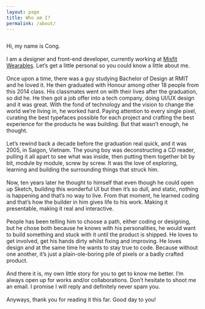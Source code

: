 ```yaml
---
layout: page
title: Who am I?
permalink: /about/
---
```


<div class="small-12 medium-12 large-6 columns content__body">
  <p class="content__body--text">
    Hi, my name is Cong.
    <br/><br/>
    I am a designer and front-end developer, currently working at <a href="http://misfit.com">Misfit Wearables</a>. Let’s get a little personal so you could know a little about me.
    <br/><br/>
    Once upon a time, there was a guy studying Bachelor of Design at RMIT and he loved it. He then graduated with Honour among other 18 people from this 2014 class. His classmates went on with their lives after the graduation, so did he. He then got a job offer into a tech company, doing UI/UX design and it was great. With the fond of technology and the vision to change the world we’re living in, he worked hard. Paying attention to every single pixel, curating the best typefaces possible for each project and crafting the best experience for the products he was building. But that wasn’t enough, he thought.
    <br/><br/>
    Let’s rewind back a decade before the graduation real quick, and it was 2005, in Saigon, Vietnam. The young boy was deconstructing a CD reader, pulling it all apart to see what was inside, then putting them together bit by bit, module by module, screw by screw. It was the love of exploring, learning and building the surrounding things that struck him.
    <br/><br/>
    Now, ten years later he thought to himself that even though he could open up Sketch, building this wonderful UI but then it’s so dull, and static, nothing is happening and that’s no way to live. From that moment, he learned coding and that’s how the builder in him gives life to his work. Making it presentable, making it real and interactive.
    <br/><br/>
    People has been telling him to choose a path, either coding or designing, but he chose both because he knows with his personalities, he would want to build something and stuck with it until the product is shipped. He loves to get involved, get his hands dirty whilst fixing and improving. He loves design and at the same time he wants to stay true to code. Because without one another, it’s just a plain-ole-boring pile of pixels or a badly crafted product.
    <br/><br/>
    And there it is, my own little story for you to get to know me better. I’m always open up for works and/or collaborations. Don’t hesitate to shoot me an email. I promise I will reply and definitely never spam you.
    <br/><br/>
    Anyways, thank you for reading it this far. Good day to you!
  </p>
</div>

<script>
	$(document).ready(function(){
		$('#home').removeClass('active');
		$('#about').addClass('active');
	});
</script>
